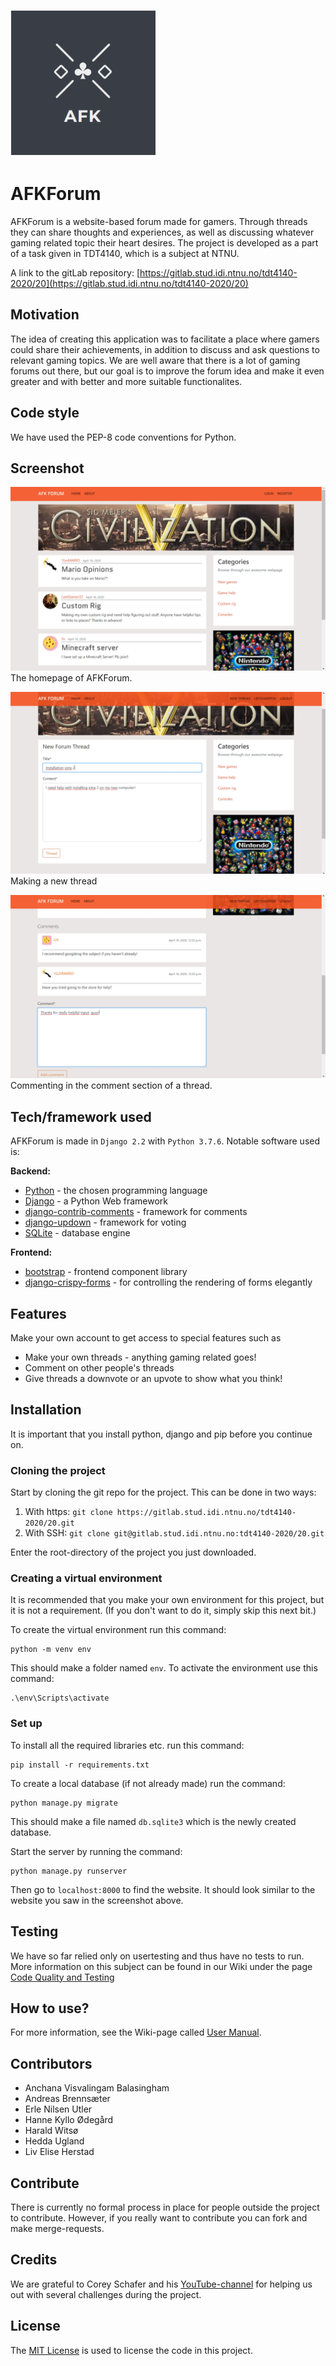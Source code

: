 ![AFKForum logo](media/AFK.PNG "logo")


# AFKForum

AFKForum is a website-based forum made for gamers. Through threads they can share thoughts and experiences, as well as discussing whatever gaming related topic their heart desires. The project is developed as a part of a task given in TDT4140, which is a subject at NTNU.

A link to the gitLab repository: [https://gitlab.stud.idi.ntnu.no/tdt4140-2020/20](https://gitlab.stud.idi.ntnu.no/tdt4140-2020/20)

## Motivation
The idea of creating this application was to facilitate a place where gamers could share their achievements, in addition to discuss and ask questions to relevant gaming topics.
We are well aware that there is a lot of gaming forums out there, but our goal is to improve the forum idea and make it even greater and with better and more suitable functionalites. 

## Code style
We have used the PEP-8 code conventions for Python.

## Screenshot
![AFKForum homepage](media/homepage.png "homepage")
The homepage of AFKForum.

![AFKForum newthread](media/newthread.png "new thread")
Making a new thread

![AFKForum comments](media/comments.png "comments")
Commenting in the comment section of a thread.



## Tech/framework used
AFKForum is made in `Django 2.2` with `Python 3.7.6`. Notable software used is:

**Backend:**
 - [Python](https://www.python.org/) - the chosen programming language
 - [Django](https://www.djangoproject.com/) - a Python Web framework
 - [django-contrib-comments](https://django-contrib-comments.readthedocs.io/en/latest/index.html) - framework for comments
 - [django-updown](https://github.com/weluse/django-updown) - framework for voting
 - [SQLite](https://www.sqlite.org/index.html) - database engine
 
 **Frontend:**
 - [bootstrap](https://getbootstrap.com/) - frontend component library
 - [django-crispy-forms](https://django-crispy-forms.readthedocs.io/en/latest/) - for controlling the rendering of forms elegantly

 

## Features
Make your own account to get access to special features such as
 - Make your own threads - anything gaming related goes!
 - Comment on other people's threads
 - Give threads a downvote or an upvote to show what you think!

## Installation
It is important that you install python, django and pip before you continue on.

### Cloning the project
Start by cloning the git repo for the project. This can be done in two ways:

 1. With https:
	 ```git clone https://gitlab.stud.idi.ntnu.no/tdt4140-2020/20.git```
2. With SSH:
  ```git clone git@gitlab.stud.idi.ntnu.no:tdt4140-2020/20.git```

Enter the root-directory of the project you just downloaded.

### Creating a virtual environment
It is recommended that you make your own environment for this project, but it is not a requirement. (If you don't want to do it, simply skip this next bit.)

To create the virtual environment run this command:
```
python -m venv env
```
This should make a folder named `env`. To activate the environment use this command:
```
.\env\Scripts\activate
```

### Set up
To install all the required libraries etc. run this command:
```
pip install -r requirements.txt
```
To create a local database (if not already made) run the command:
```
python manage.py migrate
```
This should make a file named `db.sqlite3` which is the newly created database.

Start the server by running the command:
```
python manage.py runserver
```
Then go to `localhost:8000` to find the website. It should look similar to the website you saw in the screenshot above.

## Testing
We have so far relied only on usertesting and thus have no tests to run. More information on this subject can be found in our Wiki under the page [Code Quality and Testing](https://gitlab.stud.idi.ntnu.no/tdt4140-2020/20/-/wikis/Code-Quality-and-Testing#testing)

## How to use?
For more information, see the Wiki-page called [User Manual](https://gitlab.stud.idi.ntnu.no/tdt4140-2020/20/-/wikis/User%20Manual ). 

## Contributors
 - Anchana Visvalingam Balasingham
 - Andreas Brennsæter
 - Erle Nilsen Utler
 - Hanne Kyllo Ødegård
 - Harald Witsø
 - Hedda Ugland
 - Liv Elise Herstad

## Contribute
There is currently no formal process in place for people outside the project to contribute. However, if you really want to contribute you can fork and make merge-requests.

## Credits
We are grateful to Corey Schafer and his [YouTube-channel](https://www.youtube.com/user/schafer5) for helping us out with several challenges during the project. 

## License

The [MIT License](https://opensource.org/licenses/mit-license.php) is used to license the code in this project. 